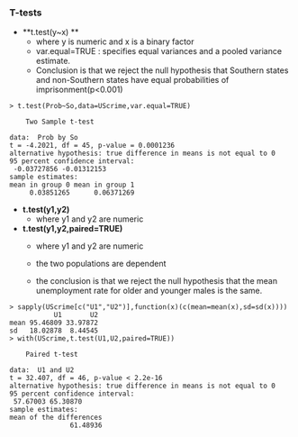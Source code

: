 ### T-tests

* **t.test\(y~x\)  **
  * where y is numeric and x is a binary factor
  * var.equal=TRUE : specifies equal variances and a pooled variance estimate.
  * Conclusion is that we reject the null hypothesis that Southern states and non-Southern states have equal probabilities of imprisonment\(p&lt;0.001\)

```
> t.test(Prob~So,data=UScrime,var.equal=TRUE)

    Two Sample t-test

data:  Prob by So
t = -4.2021, df = 45, p-value = 0.0001236
alternative hypothesis: true difference in means is not equal to 0
95 percent confidence interval:
 -0.03727856 -0.01312153
sample estimates:
mean in group 0 mean in group 1 
     0.03851265      0.06371269
```

* **t.test\(y1,y2\)**
  * where y1 and y2 are numeric
* **t.test\(y1,y2,paired=TRUE\)**
  * where y1 and y2 are numeric

  * the two populations are dependent

  * the conclusion is that we reject the null hypothesis that the mean unemployment rate for older and younger males is the same.

```
> sapply(UScrime[c("U1","U2")],function(x)(c(mean=mean(x),sd=sd(x))))
           U1       U2
mean 95.46809 33.97872
sd   18.02878  8.44545
> with(UScrime,t.test(U1,U2,paired=TRUE))

	Paired t-test

data:  U1 and U2
t = 32.407, df = 46, p-value < 2.2e-16
alternative hypothesis: true difference in means is not equal to 0
95 percent confidence interval:
 57.67003 65.30870
sample estimates:
mean of the differences 
               61.48936 
```



